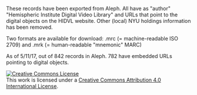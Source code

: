 These records have been exported from Aleph. All have as "author" "Hemispheric Institute Digital Video Library" and URLs that point to the digital objects on the HIDVL website. Other (local) NYU holdings information has been removed. 

Two formats are available for download: .mrc (= machine-readable ISO 2709) and .mrk (= human-readable "mnemonic" MARC)

As of 5/11/17, out of 842 records in Aleph. 782 have embedded URLs pointing to digital objects.

<a rel="license" href="http://creativecommons.org/licenses/by/4.0/"><img alt="Creative Commons License" style="border-width:0" src="https://i.creativecommons.org/l/by/4.0/88x31.png" /></a><br />This work is licensed under a <a rel="license" href="http://creativecommons.org/licenses/by/4.0/">Creative Commons Attribution 4.0 International License</a>.

